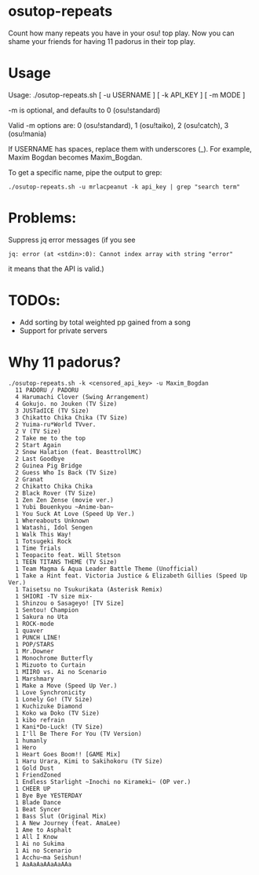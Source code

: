 # osutop-repeats
Count how many repeats you have in your osu! top play. Now you can shame your friends for having 11 padorus in their top play.

# Usage
Usage: ./osutop-repeats.sh [ -u USERNAME ] [ -k API_KEY ] [ -m MODE ]

-m is optional, and defaults to 0 (osu!standard)

Valid -m options are: 0 (osu!standard), 1 (osu!taiko), 2 (osu!catch), 3 (osu!mania)

If USERNAME has spaces, replace them with underscores (\_). For example, Maxim Bogdan becomes Maxim_Bogdan.

To get a specific name, pipe the output to grep:
    
    ./osutop-repeats.sh -u mrlacpeanut -k api_key | grep "search term"
# Problems:

Suppress jq error messages (if you see 
    
    jq: error (at <stdin>:0): Cannot index array with string "error"
    
it means that the API is valid.)

# TODOs:
- Add sorting by total weighted pp gained from a song
- Support for private servers

# Why 11 padorus?
    
    ./osutop-repeats.sh -k <censored_api_key> -u Maxim_Bogdan 
      11 PADORU / PADORU
      4 Harumachi Clover (Swing Arrangement)
      4 Gokujo. no Jouken (TV Size)
      3 JUSTadICE (TV Size)
      3 Chikatto Chika Chika (TV Size)
      2 Yuima-ru*World TVver.
      2 V (TV Size)
      2 Take me to the top
      2 Start Again
      2 Snow Halation (feat. BeasttrollMC)
      2 Last Goodbye
      2 Guinea Pig Bridge
      2 Guess Who Is Back (TV Size)
      2 Granat
      2 Chikatto Chika Chika
      2 Black Rover (TV Size)
      1 Zen Zen Zense (movie ver.)
      1 Yubi Bouenkyou ~Anime-ban~
      1 You Suck At Love (Speed Up Ver.)
      1 Whereabouts Unknown
      1 Watashi, Idol Sengen
      1 Walk This Way!
      1 Totsugeki Rock
      1 Time Trials
      1 Teopacito feat. Will Stetson
      1 TEEN TITANS THEME (TV Size)
      1 Team Magma & Aqua Leader Battle Theme (Unofficial)
      1 Take a Hint feat. Victoria Justice & Elizabeth Gillies (Speed Up Ver.)
      1 Taisetsu no Tsukurikata (Asterisk Remix)
      1 SHIORI -TV size mix-
      1 Shinzou o Sasageyo! [TV Size]
      1 Sentou! Champion
      1 Sakura no Uta
      1 ROCK-mode
      1 quaver
      1 PUNCH LINE!
      1 POP/STARS
      1 Mr.Downer
      1 Monochrome Butterfly
      1 Mizuoto to Curtain
      1 MIIRO vs. Ai no Scenario
      1 Marshmary
      1 Make a Move (Speed Up Ver.)
      1 Love Synchronicity
      1 Lonely Go! (TV Size)
      1 Kuchizuke Diamond
      1 Koko wa Doko (TV Size)
      1 kibo refrain
      1 Kani*Do-Luck! (TV Size)
      1 I'll Be There For You (TV Version)
      1 humanly
      1 Hero
      1 Heart Goes Boom!! [GAME Mix]
      1 Haru Urara, Kimi to Sakihokoru (TV Size)
      1 Gold Dust
      1 FriendZoned
      1 Endless Starlight ~Inochi no Kirameki~ (OP ver.)
      1 CHEER UP
      1 Bye Bye YESTERDAY
      1 Blade Dance
      1 Beat Syncer
      1 Bass Slut (Original Mix)
      1 A New Journey (feat. AmaLee)
      1 Ame to Asphalt
      1 All I Know
      1 Ai no Sukima
      1 Ai no Scenario
      1 Acchu~ma Seishun!
      1 AaAaAaAAaAaAAa


